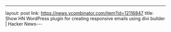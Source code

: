 ---
layout: post
link: https://news.ycombinator.com/item?id=12116847
title: Show HN  WordPress plugin for creating responsive emails using divi builder | Hacker News---
